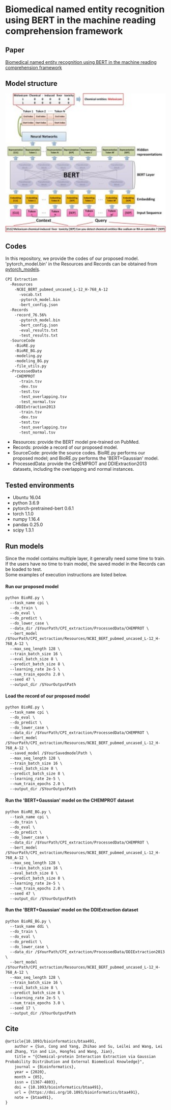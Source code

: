 # Biomedical named entity recognition using BERT in the machine reading comprehension framework


## Paper ##
[Biomedical named entity recognition using BERT in the machine reading comprehension framework](https://www.sciencedirect.com/science/article/pii/S1532046421001283)

## Model structure ##
<img src="GA.jpg" width="800" >


## Codes ##
In this repository, we provide the codes of our proposed model. \
'pytorch_model.bin' in the Resources and Records can be obtained from [pytorch_models](https://drive.google.com/drive/folders/1G1PsTtCSNIL4XgEgp7KwJCChY1HKh7VD).
```
CPI Extraction
  -Resources
    -NCBI_BERT_pubmed_uncased_L-12_H-768_A-12
      -vocab.txt
      -pytorch_model.bin
      -bert_config.json
  -Records
    -record_76.56%
      -pytorch_model.bin
      -bert_config.json
      -eval_results.txt
      -test_results.txt
  -SourceCode
    -BioRE.py
    -BioRE_BG.py
    -modeling.py
    -modeling_BG.py
    -file_utils.py
  -ProcessedData
    -CHEMPROT
      -train.tsv
      -dev.tsv
      -test.tsv
      -test_overlapping.tsv
      -test_normal.tsv
    -DDIExtraction2013
      -train.tsv
      -dev.tsv
      -test.tsv
      -test_overlapping.tsv
      -test_normal.tsv
```

* Resources: provide the BERT model pre-trained on PubMed.
* Records: provide a record of our proposed model.
* SourceCode: provide the source codes.  BioRE.py performs our proposed model; and BioRE.py performs the 'BERT+Gaussian' model.
* ProcessedData: provide the CHEMPROT and DDIExtraction2013 datasets, including the overlapping and normal instances.



## Tested environments ##

* Ubuntu                    16.04
* python                    3.6.9
* pytorch-pretrained-bert   0.6.1
* torch                     1.1.0
* numpy                     1.16.4
* pandas                    0.25.0
* scipy                     1.3.1


## Run models ##
Since the model contains multiple layer, it generally need some time to train. If the users have no time to train model, the saved model in the Records can be loaded to test. \
Some examples of execution instructions are listed below.


#### Run our proposed model ####
```
python BioRE.py \
  --task_name cpi \
  --do_train \
  --do_eval \
  --do_predict \
  --do_lower_case \
  --data_dir /$YourPath/CPI_extraction/ProcessedData/CHEMPROT \
  --bert_model /$YourPath/CPI_extraction/Resources/NCBI_BERT_pubmed_uncased_L-12_H-768_A-12 \
  --max_seq_length 128 \
  --train_batch_size 16 \
  --eval_batch_size 8 \
  --predict_batch_size 8 \
  --learning_rate 2e-5 \
  --num_train_epochs 2.0 \
  --seed 47 \
  --output_dir /$YourOutputPath
```
#### Load the record of our proposed model ####
```
python BioRE.py \
  --task_name cpi \
  --do_eval \
  --do_predict \
  --do_lower_case \
  --data_dir /$YourPath/CPI_extraction/ProcessedData/CHEMPROT \
  --bert_model /$YourPath/CPI_extraction/Resources/NCBI_BERT_pubmed_uncased_L-12_H-768_A-12 \
  --saved_model /$YourSavedmodelPath \
  --max_seq_length 128 \
  --train_batch_size 16 \
  --eval_batch_size 8 \
  --predict_batch_size 8 \
  --learning_rate 2e-5 \
  --num_train_epochs 2.0 \
  --output_dir /$YourOutputPath
```
#### Run the 'BERT+Gaussian' model on the CHEMPROT dataset ####
```
python BioRE_BG.py \
  --task_name cpi \
  --do_train \
  --do_eval \
  --do_predict \
  --do_lower_case \
  --data_dir /$YourPath/CPI_extraction/ProcessedData/CHEMPROT \
  --bert_model /$YourPath/CPI_extraction/Resources/NCBI_BERT_pubmed_uncased_L-12_H-768_A-12 \
  --max_seq_length 128 \
  --train_batch_size 16 \
  --eval_batch_size 8 \
  --predict_batch_size 8 \
  --learning_rate 2e-5 \
  --num_train_epochs 2.0 \
  --seed 47 \
  --output_dir /$YourOutputPath
```
#### Run the 'BERT+Gaussian' model on the DDIExtraction dataset ####
```
python BioRE_BG.py \
  --task_name ddi \
  --do_train \
  --do_eval \
  --do_predict \
  --do_lower_case \
  --data_dir /$YourPath/CPI_extraction/ProcessedData/DDIExtraction2013 \
  --bert_model /$YourPath/CPI_extraction/Resources/NCBI_BERT_pubmed_uncased_L-12_H-768_A-12 \
  --max_seq_length 128 \
  --train_batch_size 16 \
  --eval_batch_size 8 \
  --predict_batch_size 8 \
  --learning_rate 2e-5 \
  --num_train_epochs 3.0 \
  --seed 17 \
  --output_dir /$YourOutputPath
```

## Cite ##

```
@article{10.1093/bioinformatics/btaa491,
    author = {Sun, Cong and Yang, Zhihao and Su, Leilei and Wang, Lei and Zhang, Yin and Lin, Hongfei and Wang, Jian},
    title = "{Chemical-protein Interaction Extraction via Gaussian Probability Distribution and External Biomedical Knowledge}",
    journal = {Bioinformatics},
    year = {2020},
    month = {05},
    issn = {1367-4803},
    doi = {10.1093/bioinformatics/btaa491},
    url = {https://doi.org/10.1093/bioinformatics/btaa491},
    note = {btaa491},
}
```

